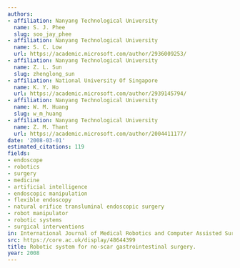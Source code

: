 ```yaml
---
authors:
- affiliation: Nanyang Technological University
  name: S. J. Phee
  slug: soo_jay_phee
- affiliation: Nanyang Technological University
  name: S. C. Low
  url: https://academic.microsoft.com/author/2936009253/
- affiliation: Nanyang Technological University
  name: Z. L. Sun
  slug: zhenglong_sun
- affiliation: National University Of Singapore
  name: K. Y. Ho
  url: https://academic.microsoft.com/author/2939145794/
- affiliation: Nanyang Technological University
  name: W. M. Huang
  slug: w_m_huang
- affiliation: Nanyang Technological University
  name: Z. M. Thant
  url: https://academic.microsoft.com/author/2004411177/
date: '2008-03-01'
estimated_citations: 119
fields:
- endoscope
- robotics
- surgery
- medicine
- artificial intelligence
- endoscopic manipulation
- flexible endoscopy
- natural orifice transluminal endoscopic surgery
- robot manipulator
- robotic systems
- surgical interventions
in: International Journal of Medical Robotics and Computer Assisted Surgery
src: https://core.ac.uk/display/48644399
title: Robotic system for no-scar gastrointestinal surgery.
year: 2008
---
```

